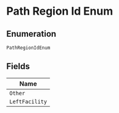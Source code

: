 
# Path Region Id Enum

## Enumeration

`PathRegionIdEnum`

## Fields

| Name |
|  --- |
| `Other` |
| `LeftFacility` |

